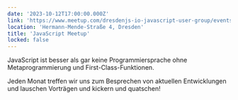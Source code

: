 ```yaml
---
date: '2023-10-12T17:00:00.000Z'
link: 'https://www.meetup.com/dresdenjs-io-javascript-user-group/events/wwdfrqyfcnbqb/'
location: 'Hermann-Mende-Straße 4, Dresden'
title: 'JavaScript Meetup'
locked: false
---
```

JavaScript ist besser als gar keine Programmiersprache ohne Metaprogrammierung und First-Class-Funktionen.

Jeden Monat treffen wir uns zum Besprechen von aktuellen Entwicklungen und lauschen Vorträgen und kickern und quatschen!
